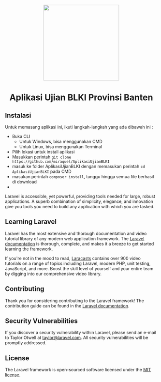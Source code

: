 <p align="center">
<img src="https://i.imgur.com/nBOsX5x.jpg" width="250" align="center">
<br>
<h1 align="center">Aplikasi Ujian BLKI Provinsi Banten</h1>
</p>

## Instalasi

Untuk memasang aplikasi ini, ikuti langkah-langkah yang ada dibawah ini :

- Buka CLI
  - Untuk Windows, bisa menggunakan CMD
  - Untuk Linux, bisa menggunakan Terminal
- Pilih lokasi untuk install aplikasi
- Masukkan perintah `git clone https://github.com/miraquel/AplikasiUjianBLKI`
- masuk ke folder AplikasiUjianBLKI dengan memasukan perintah `cd AplikasiUjianBLKI` pada CMD
- masukan perintah `composer install`, tunggu hingga semua file berhasil di download
- 

Laravel is accessible, yet powerful, providing tools needed for large, robust applications. A superb combination of simplicity, elegance, and innovation give you tools you need to build any application with which you are tasked.

## Learning Laravel

Laravel has the most extensive and thorough documentation and video tutorial library of any modern web application framework. The [Laravel documentation](https://laravel.com/docs) is thorough, complete, and makes it a breeze to get started learning the framework.

If you're not in the mood to read, [Laracasts](https://laracasts.com) contains over 900 video tutorials on a range of topics including Laravel, modern PHP, unit testing, JavaScript, and more. Boost the skill level of yourself and your entire team by digging into our comprehensive video library.

## Contributing

Thank you for considering contributing to the Laravel framework! The contribution guide can be found in the [Laravel documentation](http://laravel.com/docs/contributions).

## Security Vulnerabilities

If you discover a security vulnerability within Laravel, please send an e-mail to Taylor Otwell at taylor@laravel.com. All security vulnerabilities will be promptly addressed.

## License

The Laravel framework is open-sourced software licensed under the [MIT license](http://opensource.org/licenses/MIT).
